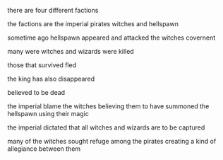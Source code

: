 
there are four different factions 

the factions are the imperial pirates witches and hellspawn

sometime ago hellspawn appeared and attacked the witches covernent

many were witches and wizards were killed

those that survived fled

the king has also disappeared

believed to be dead

the imperial blame the witches believing them to have summoned the hellspawn using their magic

the imperial dictated that all witches and wizards are to be captured

many of the witches sought refuge among the pirates creating a kind of allegiance between them


